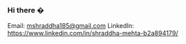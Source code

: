 ### Hi there �


Email: mshraddha185@gmail.com 
LinkedIn: https://www.linkedin.com/in/shraddha-mehta-b2a894179/




